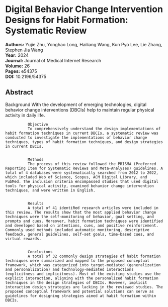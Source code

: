 # Digital Behavior Change Intervention Designs for Habit Formation: Systematic Review

**Authors:** Yujie Zhu, Yonghao Long, Hailiang Wang, Kun Pyo Lee, Lie Zhang, Stephen Jia Wang  
**Year:** 2024  
**Journal:** Journal of Medical Internet Research  
**Volume:** 26  
**Pages:** e54375  
**DOI:** 10.2196/54375  

## Abstract
Background
              With the development of emerging technologies, digital behavior change interventions (DBCIs) help to maintain regular physical activity in daily life.
            
            
              Objective
              To comprehensively understand the design implementations of habit formation techniques in current DBCIs, a systematic review was conducted to investigate the implementations of behavior change techniques, types of habit formation techniques, and design strategies in current DBCIs.
            
            
              Methods
              The process of this review followed the PRISMA (Preferred Reporting Item for Systematic Reviews and Meta-Analyses) guidelines. A total of 4 databases were systematically searched from 2012 to 2022, which included Web of Science, Scopus, ACM Digital Library, and PubMed. The inclusion criteria encompassed studies that used digital tools for physical activity, examined behavior change intervention techniques, and were written in English.
            
            
              Results
              A total of 41 identiﬁed research articles were included in this review. The results show that the most applied behavior change techniques were the self-monitoring of behavior, goal setting, and prompts and cues. Moreover, habit formation techniques were identified and developed based on intentions, cues, and positive reinforcement. Commonly used methods included automatic monitoring, descriptive feedback, general guidelines, self-set goals, time-based cues, and virtual rewards.
            
            
              Conclusions
              A total of 32 commonly design strategies of habit formation techniques were summarized and mapped to the proposed conceptual framework, which was categorized into target-mediated (generalization and personalization) and technology-mediated interactions (explicitness and implicitness). Most of the existing studies use the explicit interaction, aligning with the personalized habit formation techniques in the design strategies of DBCIs. However, implicit interaction design strategies are lacking in the reviewed studies. The proposed conceptual framework and potential solutions can serve as guidelines for designing strategies aimed at habit formation within DBCIs.

